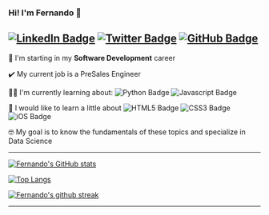 ### Hi! I'm Fernando 🙌

[![LinkedIn Badge](https://img.shields.io/badge/LinkedIn-0077B5?style=plastic&logo=linkedin&logoColor=white&link=https://www.linkedin.com/in/ftrasvent)](https://www.linkedin.com/in/ftrasvent)
[![Twitter Badge](https://img.shields.io/badge/Twitter-1DA1F2?style=plastic&logo=twitter&logoColor=white&link=https://twitter.com/ftrasvent)](https://twitter.com/ftrasvent)
[![GitHub Badge](https://img.shields.io/badge/GitHub-100000?style=plastic&logo=github&logoColor=white&link=https://github.com/ftrasvent)](https://github.com/ftrasvent)
---

🚀 I'm starting in my **Software Development** career 

✔️ My current job is a PreSales Engineer 


👨‍💻 I'm currently learning about: 
![Python Badge](https://img.shields.io/badge/Python-14354C?style=plastic&logo=python&logoColor=white)
![Javascript Badge](https://img.shields.io/badge/JavaScript-F7DF1E?style=plastic&logo=javascript&logoColor=black)

🤔 I would like to learn a little about 
![HTML5 Badge](https://img.shields.io/badge/HTML5-E34F26?style=plastic&logo=html5&logoColor=white)
![CSS3 Badge](https://img.shields.io/badge/CSS3-1572B6?style=plastic&logo=css3&logoColor=white)
![iOS Badge](https://img.shields.io/badge/iOS-000000?style=plastic&logo=Apple&logoColor=white)

🤓 My goal is to know the fundamentals of these topics and specialize in Data Science 

---
[![Fernando's GitHub stats](https://github-readme-stats.vercel.app/api?username=ftrasvent&show_icons=true&theme=dark)](https://github.com/ftrasvent/github-readme-stats)

[![Top Langs](https://github-readme-stats.vercel.app/api/top-langs/?username=ftrasvent&theme=dark)](https://github.com/ftrasvent/github-readme-stats)

[![Fernando's github streak](https://github-readme-streak-stats.herokuapp.com/?user=ftrasvent&theme=dark)](https://github.com/ftrasvent/github-readme-streak-stats)

---
<!--

[![Fernando's wakatime stats](https://github-readme-stats.vercel.app/api/wakatime?username=ftrasvent)](https://github.com/ftrasvent/github-readme-stats)

**ftrasvent/ftrasvent** is a ✨ _special_ ✨ repository because its `README.md` (this file) appears on your GitHub profile.

Here are some ideas to get you started:

- 🔭 I’m currently working on ...
- 🌱 I’m currently learning ...
- 👯 I’m looking to collaborate on ...
- 🤔 I’m looking for help with ...
- 💬 Ask me about ...
- 📫 How to reach me: ...
- 😄 Pronouns: ...
- ⚡ Fun fact: ...
-->
